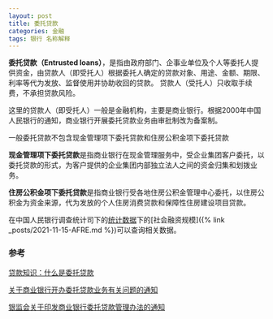 ```yaml
---
layout: post
title: 委托贷款
categories: 金融
tags: 银行 名称解释
---
```

**委托贷款（Entrusted loans）**，是指由政府部门、企事业单位及个人等委托人提供资金，由贷款人（即受托人）根据委托人确定的贷款对象、用途、金额、期限、利率等代为发放、监督使用并协助收回的贷款。
贷款人（受托人）只收取手续费，不承担贷款风险。

这里的贷款人（即受托人）一般是金融机构，主要是商业银行。根据2000年中国人民银行的通知，商业银行开展委托贷款业务由审批制改为备案制。

一般委托贷款不包含现金管理项下委托贷款和住房公积金项下委托贷款

**现金管理项下委托贷款**是指商业银行在现金管理服务中，受企业集团客户委托，以委托贷款的形式，为客户提供的企业集团内部独立法人之间的资金归集和划拨业务。

**住房公积金项下委托贷款**是指商业银行受各地住房公积金管理中心委托，以住房公积金为资金来源，代为发放的个人住房消费贷款和保障性住房建设项目贷款。

在中国人民银行调查统计司下的[统计数据](http://www.pbc.gov.cn/diaochatongjisi/116219/116319/index.html)下的[社会融资规模]({% link _posts/2021-11-15-AFRE.md %})可以查询相关数据。

### 参考

[贷款知识：什么是委托贷款](http://wuhan.pbc.gov.cn/wuhan/2929354/123527/2787757/index.html)

[关于商业银行开办委托贷款业务有关问题的通知](http://www.pbc.gov.cn/tiaofasi/144941/144959/2818004/index.html)

[银监会关于印发商业银行委托贷款管理办法的通知](http://www.gov.cn/gongbao/content/2018/content_5303449.htm)
